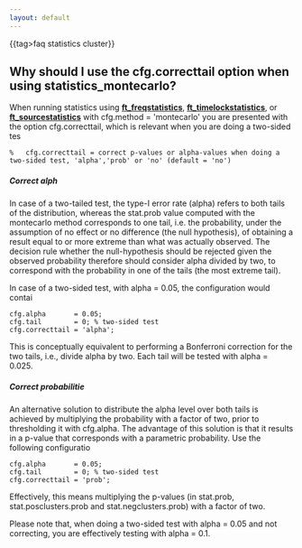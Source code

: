 ```yaml
---
layout: default
---
```


{{tag>faq statistics cluster}}
## Why should I use the cfg.correcttail option when using statistics_montecarlo?

When running statistics using **[ft_freqstatistics](/reference/ft_freqstatistics)**, **[ft_timelockstatistics](/reference/ft_timelockstatistics)**, or **[ft_sourcestatistics](/reference/ft_sourcestatistics)** with cfg.method = 'montecarlo' you are presented with the option cfg.correcttail, which is relevant when you are doing a two-sided tes

	
	%   cfg.correcttail = correct p-values or alpha-values when doing a two-sided test, 'alpha','prob' or 'no' (default = 'no')



##### Correct alph

In case of a two-tailed test, the type-I error rate (alpha) refers to
both tails of the distribution, whereas the stat.prob value computed with the montecarlo method 
corresponds to one tail, i.e. the probability, under the assumption of
no effect or no difference (the null hypothesis), of obtaining a result
equal to or more extreme than what was actually observed. The decision
rule whether the null-hypothesis should be rejected given the observed
probability therefore should consider alpha divided by two, to correspond
with the probability in one of the tails (the most extreme tail). 

In case of a two-sided test, with alpha = 0.05, the configuration would contai

	
	cfg.alpha       = 0.05;
	cfg.tail        = 0; % two-sided test
	cfg.correcttail = 'alpha';

This is conceptually equivalent to performing a Bonferroni correction for the
two tails, i.e., divide alpha by two. Each tail will be tested with alpha = 0.025.

##### Correct probabilitie

An alternative solution to distribute the alpha level over both tails is
achieved by multiplying the probability with a factor of two, prior to
thresholding it with cfg.alpha.  The advantage of this solution is that
it results in a p-value that corresponds with a parametric probability.
Use the following configuratio

	
	cfg.alpha       = 0.05;
	cfg.tail        = 0; % two-sided test
	cfg.correcttail = 'prob';

Effectively, this means multiplying the p-values (in stat.prob, stat.posclusters.prob and stat.negclusters.prob) with a factor of two.

Please note that, when doing a two-sided test with alpha = 0.05 and not correcting, you are effectively testing with alpha = 0.1.
